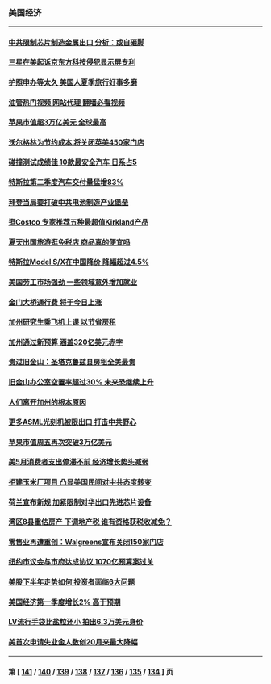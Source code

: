 ### 美国经济
---
#### [中共限制芯片制造金属出口 分析：或自砸脚](../../pages/ncid1078158/n14027664.md?07040845) 
#### [三星在美起诉京东方科技侵犯显示屏专利](../../pages/ncid1078158/n14027631.md?07040845) 
#### [护照申办等太久 美国人夏季旅行好事多磨](../../pages/ncid1078158/n14027590.md?07040845) 
#### [油管热门视频 网站代理 翻墙必看视频](http://138.2.39.72:81/youtube.html?epic-marker?07040845)
#### [苹果市值超3万亿美元 全球最高](../../pages/ncid1078158/n14027279.md?07040845) 
#### [沃尔格林为节约成本 将关闭英美450家门店](../../pages/ncid1078158/n14027026.md?07040845) 
#### [碰撞测试成绩佳 10款最安全汽车 日系占5](../../pages/ncid1078158/n14018608.md?07040845) 
#### [特斯拉第二季度汽车交付量猛增83%](../../pages/ncid1078158/n14026952.md?07040845) 
#### [拜登当局要打破中共电池制造产业堡垒](../../pages/ncid1078158/n14026042.md?07040845) 
#### [逛Costco 专家推荐五种最超值Kirkland产品](../../pages/ncid1078158/n14016359.md?07040845) 
#### [夏天出国旅游逛免税店 商品真的便宜吗](../../pages/ncid1078158/n14023944.md?07040845) 
#### [特斯拉Model S/X在中国降价 降幅超过4.5%](../../pages/ncid1078158/n14026453.md?07040845) 
#### [美国劳工市场强劲 一些领域意外增加就业](../../pages/ncid1078158/n14026435.md?07040845) 
#### [金门大桥通行费 将于今日上涨](../../pages/ncid1078158/n14026207.md?07040845) 
#### [加州研究生乘飞机上课 以节省房租](../../pages/ncid1078158/n14026194.md?07040845) 
#### [加州通过新预算 涵盖320亿美元赤字](../../pages/ncid1078158/n14026190.md?07040845) 
#### [贵过旧金山：圣塔克鲁兹县房租全美最贵](../../pages/ncid1078158/n14026187.md?07040845) 
#### [旧金山办公室空置率超过30% 未来恐继续上升](../../pages/ncid1078158/n14026172.md?07040845) 
#### [人们离开加州的根本原因](../../pages/ncid1078158/n14026114.md?07040845) 
#### [更多ASML光刻机被限出口 打击中共野心](../../pages/ncid1078158/n14025979.md?07040845) 
#### [苹果市值周五再次突破3万亿美元](../../pages/ncid1078158/n14025959.md?07040845) 
#### [美5月消费者支出停滞不前 经济增长势头减弱](../../pages/ncid1078158/n14025837.md?07040845) 
#### [拒建玉米厂项目 凸显美国民间对中共态度转变](../../pages/ncid1078158/n14025835.md?07040845) 
#### [荷兰宣布新规 加紧限制对华出口先进芯片设备](../../pages/ncid1078158/n14025681.md?07040845) 
#### [湾区8县重估房产 下调地产税 谁有资格获税收减免？](../../pages/ncid1078158/n14025461.md?07040845) 
#### [零售业再遭重创：Walgreens宣布关闭150家门店](../../pages/ncid1078158/n14025467.md?07040845) 
#### [纽约市议会与市府达成协议 1070亿预算案过关](../../pages/ncid1078158/n14025395.md?07040845) 
#### [美股下半年走势如何 投资者面临6大问题](../../pages/ncid1078158/n14025251.md?07040845) 
#### [美国经济第一季度增长2% 高于预期](../../pages/ncid1078158/n14025245.md?07040845) 
#### [LV流行手袋比盐粒还小 拍出6.3万美元身价](../../pages/ncid1078158/n14025129.md?07040845) 
#### [美首次申请失业金人数创20月来最大降幅](../../pages/ncid1078158/n14025042.md?07040845) 

---
#### 第 [ [141](./141.md?07040845) / [140](./140.md?07040845) / [139](./139.md?07040845) / [138](./138.md?07040845) / [137](./137.md?07040845) / [136](./136.md?07040845) / [135](./135.md?07040845) / [134](./134.md?07040845) ] 页
